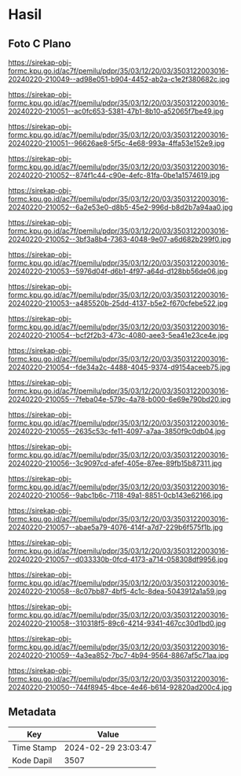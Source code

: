 # Hasil

## Foto C Plano

https://sirekap-obj-formc.kpu.go.id/ac7f/pemilu/pdpr/35/03/12/20/03/3503122003016-20240220-210049--ad98e051-b904-4452-ab2a-c1e2f380682c.jpg

https://sirekap-obj-formc.kpu.go.id/ac7f/pemilu/pdpr/35/03/12/20/03/3503122003016-20240220-210051--ac0fc653-5381-47b1-8b10-a52065f7be49.jpg

https://sirekap-obj-formc.kpu.go.id/ac7f/pemilu/pdpr/35/03/12/20/03/3503122003016-20240220-210051--96626ae8-5f5c-4e68-993a-4ffa53e152e9.jpg

https://sirekap-obj-formc.kpu.go.id/ac7f/pemilu/pdpr/35/03/12/20/03/3503122003016-20240220-210052--874f1c44-c90e-4efc-81fa-0be1a1574619.jpg

https://sirekap-obj-formc.kpu.go.id/ac7f/pemilu/pdpr/35/03/12/20/03/3503122003016-20240220-210052--6a2e53e0-d8b5-45e2-996d-b8d2b7a94aa0.jpg

https://sirekap-obj-formc.kpu.go.id/ac7f/pemilu/pdpr/35/03/12/20/03/3503122003016-20240220-210052--3bf3a8b4-7363-4048-9e07-a6d682b299f0.jpg

https://sirekap-obj-formc.kpu.go.id/ac7f/pemilu/pdpr/35/03/12/20/03/3503122003016-20240220-210053--5976d04f-d6b1-4f97-a64d-d128bb56de06.jpg

https://sirekap-obj-formc.kpu.go.id/ac7f/pemilu/pdpr/35/03/12/20/03/3503122003016-20240220-210053--a485520b-25dd-4137-b5e2-f670cfebe522.jpg

https://sirekap-obj-formc.kpu.go.id/ac7f/pemilu/pdpr/35/03/12/20/03/3503122003016-20240220-210054--bcf2f2b3-473c-4080-aee3-5ea41e23ce4e.jpg

https://sirekap-obj-formc.kpu.go.id/ac7f/pemilu/pdpr/35/03/12/20/03/3503122003016-20240220-210054--fde34a2c-4488-4045-9374-d9154aceeb75.jpg

https://sirekap-obj-formc.kpu.go.id/ac7f/pemilu/pdpr/35/03/12/20/03/3503122003016-20240220-210055--7feba04e-579c-4a78-b000-6e69e790bd20.jpg

https://sirekap-obj-formc.kpu.go.id/ac7f/pemilu/pdpr/35/03/12/20/03/3503122003016-20240220-210055--2635c53c-fe11-4097-a7aa-3850f9c0db04.jpg

https://sirekap-obj-formc.kpu.go.id/ac7f/pemilu/pdpr/35/03/12/20/03/3503122003016-20240220-210056--3c9097cd-afef-405e-87ee-89fb15b87311.jpg

https://sirekap-obj-formc.kpu.go.id/ac7f/pemilu/pdpr/35/03/12/20/03/3503122003016-20240220-210056--9abc1b6c-7118-49a1-8851-0cb143e62166.jpg

https://sirekap-obj-formc.kpu.go.id/ac7f/pemilu/pdpr/35/03/12/20/03/3503122003016-20240220-210057--abae5a79-4076-414f-a7d7-229b6f575f1b.jpg

https://sirekap-obj-formc.kpu.go.id/ac7f/pemilu/pdpr/35/03/12/20/03/3503122003016-20240220-210057--d033330b-0fcd-4173-a714-058308df9956.jpg

https://sirekap-obj-formc.kpu.go.id/ac7f/pemilu/pdpr/35/03/12/20/03/3503122003016-20240220-210058--8c07bb87-4bf5-4c1c-8dea-5043912a1a59.jpg

https://sirekap-obj-formc.kpu.go.id/ac7f/pemilu/pdpr/35/03/12/20/03/3503122003016-20240220-210058--310318f5-89c6-4214-9341-467cc30d1bd0.jpg

https://sirekap-obj-formc.kpu.go.id/ac7f/pemilu/pdpr/35/03/12/20/03/3503122003016-20240220-210059--4a3ea852-7bc7-4b94-9564-8867af5c71aa.jpg

https://sirekap-obj-formc.kpu.go.id/ac7f/pemilu/pdpr/35/03/12/20/03/3503122003016-20240220-210050--744f8945-4bce-4e46-b614-92820ad200c4.jpg


## Metadata

| Key        | Value               |
| ---------- | ------------------- |
| Time Stamp | 2024-02-29 23:03:47 |
| Kode Dapil | 3507                |



